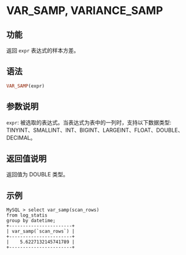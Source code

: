 
# VAR_SAMP, VARIANCE_SAMP

## 功能

返回 `expr` 表达式的样本方差。

## 语法

```Haskell
VAR_SAMP(expr)
```

## 参数说明

`expr`: 被选取的表达式。当表达式为表中的一列时，支持以下数据类型: TINYINT、SMALLINT、INT、BIGINT、LARGEINT、FLOAT、DOUBLE、DECIMAL。

## 返回值说明

返回值为 DOUBLE 类型。

## 示例

```plaintext
MySQL > select var_samp(scan_rows)
from log_statis
group by datetime;
+-----------------------+
| var_samp(`scan_rows`) |
+-----------------------+
|    5.6227132145741789 |
+-----------------------+
```
